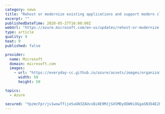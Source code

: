 ```yaml
---
category: news
title: "Rehost or modernize existing applications and support modern cloud apps with Azure SQL"
excerpt: ""
publishedDateTime: 2020-05-27T16:00:08Z
webUrl: "https://azure.microsoft.com/en-us/updates/rehost-or-modernize-existing-applications-and-support-modern-cloud-apps-with-azure-sql/"
type: article
quality: 9
heat: 9
published: false

provider:
  name: Microsoft
  domain: microsoft.com
  images:
    - url: "https://everyday-cc.github.io/azure/assets/images/organizations/microsoft.com-50x50.jpg"
      width: 50
      height: 50

topics:
  - Azure

secured: "YpzmcFpr/jv1wowTfije5uGN3ZAUvsBi8E9MJjSX5MDyODW9iOGgaSN3D4E2PzHWrASrzqXjseTIbgJdkfCk91d/j4UFPdMbre6hK585/c4mfOgKDSSAepngidD8QybMjq5EtdNdODPBMqW7r8osXQc/BNA0/tdyprpXHCD3fkz21TuKZFRN0w2dtnyW5amRyai9saJUQIGNfnvgxKEAAThu+7GHnDwDMYWVZ/XTEK5uvII2cXvVo/XLz57fTu++WFhkom324OUs34PEpuJcJ52QNpEJSjQyMq6i/nirkYl9zFv3WCyzQJ75EPPdZISqjOVztZBbfeI5oXMpCu1Jag==;qnqHOP7yLXJ1UJhGCoQAxA=="
---
```


